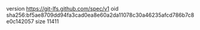 version https://git-lfs.github.com/spec/v1
oid sha256:bf5ae8709dd94fa3cad0ea8e60a2da11078c30a46235afcd786b7c8e0c142057
size 11411
